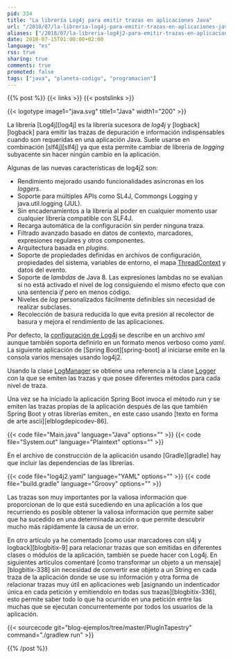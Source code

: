 ```yaml
---
pid: 334
title: "La librería Log4j para emitir trazas en aplicaciones Java"
url: "/2018/07/la-libreria-log4j-para-emitir-trazas-en-aplicaciones-java/"
aliases: ["/2018/07/la-libreria-log4j2-para-emitir-trazas-en-aplicaciones-java/"]
date: 2018-07-15T01:00:00+02:00
language: "es"
rss: true
sharing: true
comments: true
promoted: false
tags: ["java", "planeta-codigo", "programacion"]
---
```


{{% post %}}
{{< links >}}
{{< postslinks >}}

{{< logotype image1="java.svg" title1="Java" width1="200" >}}

La librería [Log4j][log4j] es la librería sucesora de _log4j_ y [logback][logback] para emitir las trazas de depuración e información indispensables cuando son requeridas en una aplicación Java. Suele usarse en combinación [slf4j][slf4j] ya que esta permite cambiar de librería de _logging_ subyacente sin hacer ningún cambio en la aplicación.

Algunas de las nuevas características de log4j2 son:

* Rendimiento mejorado usando funcionalidades asíncronas en los _loggers_.
* Soporte para múltiples APIs como SL4J, Commongs Logging y java.util.logging (JUL).
* Sin encadenamientos a la librería al poder en cualquier momento usar cualquier librería compatible con SLF4J.
* Recarga automática de la configuración sin perder ninguna traza.
* Filtrado avanzado basado en datos de contexto, marcadores, expresiones regulares y otros componentes.
* Arquitectura basada en _plugins_.
* Soporte de propiedades definidas en archivos de configuración, propiedades del sistema, variables de entorno, el mapa [ThreadContext](https://logging.apache.org/log4j/2.0/log4j-api/apidocs/org/apache/logging/log4j/ThreadContext.html) y datos del evento.
* Soporte de _lambdas_ de Java 8. Las expresiones lambdas no se evalúan si no está activado el nivel de log consiguiendo el mismo efecto que con una sentencia _if_ pero en menos código.
* Niveles de _log_ personalizados fácilmente definibles sin necesidad de realizar subclases.
* Recolección de basura reducida lo que evita presión al recolector de basura y mejora el rendimiento de las aplicaciones.

Por defecto, la [configuración de Log4j](https://logging.apache.org/log4j/2.x/manual/configuration.html) se describe en un archivo _xml_ aunque también soporta definirlo en un formato menos verboso como _yaml_. La siguiente aplicación de [Spring Boot][spring-boot] al iniciarse emite en la consola varios mensajes usando log4j2.

Usando la clase [LogManager](https://logging.apache.org/log4j/2.x/log4j-api/apidocs/org/apache/logging/log4j/LogManager.html) se obtiene una referencia a la clase [Logger](https://logging.apache.org/log4j/2.x/log4j-api/apidocs/org/apache/logging/log4j/Logger.html) con la que se emiten las trazas y que posee diferentes métodos para cada nivel de traza.

Una vez se ha iniciado la aplicación Spring Boot invoca el método _run_ y se emiten las trazas propias de la aplicación después de las que también Spring Boot y otras librerías emiten., en este caso usando [texto en forma de arte ascii][elblogdepicodev-86].

{{< code file="Main.java" language="Java" options="" >}}
{{< code file="System.out" language="Plaintext" options="" >}}

En el archivo de construcción de la aplicación usando [Gradle][gradle] hay que incluir las dependencias de las librerías.

{{< code file="log4j2.yaml" language="YAML" options="" >}}
{{< code file="build.gradle" language="Groovy" options="" >}}

Las trazas son muy importantes por la valiosa información que proporcionan de lo que está sucediendo en una aplicación a los que recurriendo es posible obtener la valiosa información que permite saber que ha sucedido en una determinada acción o que permite descubrir mucho más rápidamente la causa de un error.

En otro artículo ya he comentado [como usar marcadores con sl4j y logback][blogbitix-9] para relacionar trazas que son emitidas en diferentes clases o módulos de la aplicación, también se puede hacer con Log4j. En siguientes artículos comentaré [como transformar un objeto a un mensaje][blogbitix-338] sin necesidad de convertir ese objeto a un String en cada traza de la aplicación donde se use su información y otra forma de relacionar trazas muy útil en aplicaciones web [asignando un indenticador única en cada petición y emitiendolo en todas sus trazas][blogbitix-336], esto permite saber todo lo que ha ocurrido en una petición entre las muchas que se ejecutan concurrentemente por todos los usuarios de la aplicación.

{{< sourcecode git="blog-ejemplos/tree/master/PlugInTapestry" command="./gradlew run" >}}

{{% /post %}}
